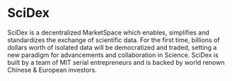 # SciDex
SciDex is a decentralized MarketSpace which enables, simplifies and standardizes the exchange of scientific data.
For the first time, billions of dollars worth of isolated data will be democratized and traded, setting a new paradigm for advancements and collaboration in Science.
SciDex is built by a team of MIT serial entrepreneurs and is backed by world renown Chinese & European investors.
